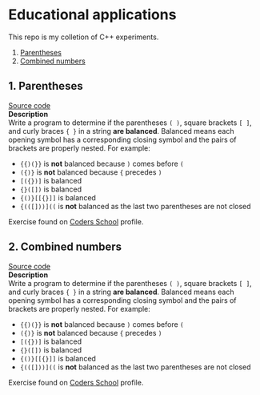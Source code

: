 # Educational applications

This repo is my colletion of C++ experiments.

1. [Parentheses](#1-parentheses)
2. [Combined numbers](#2-combined-numbers)

## 1. Parentheses

[Source code](src/1-parentheses)<br>
**Description**<br>
Write a program to determine if the parentheses `( )`, square brackets `[ ]`, and curly braces `{ }` in a string **are balanced**. Balanced means each opening symbol has a corresponding closing symbol and the pairs of brackets are properly nested. For example:

* `{{)(}}` is **not** balanced because `)` comes before `(`
* `({)}` is **not** balanced because `{`  precedes `)`
* `[({})]` is balanced
* `{}([])` is balanced
* `{()}[[{}]]` is balanced
* `{(([]))]((` is **not** balanced as the last two parentheses are not closed

Exercise found on [Coders School](https://github.com/coders-school/parentheses) profile.

## 2. Combined numbers

[Source code](src/2-combined-numbers)<br>
**Description**<br>
Write a program to determine if the parentheses `( )`, square brackets `[ ]`, and curly braces `{ }` in a string **are balanced**. Balanced means each opening symbol has a corresponding closing symbol and the pairs of brackets are properly nested. For example:

* `{{)(}}` is **not** balanced because `)` comes before `(`
* `({)}` is **not** balanced because `{`  precedes `)`
* `[({})]` is balanced
* `{}([])` is balanced
* `{()}[[{}]]` is balanced
* `{(([]))]((` is **not** balanced as the last two parentheses are not closed

Exercise found on [Coders School](https://github.com/coders-school/parentheses) profile.